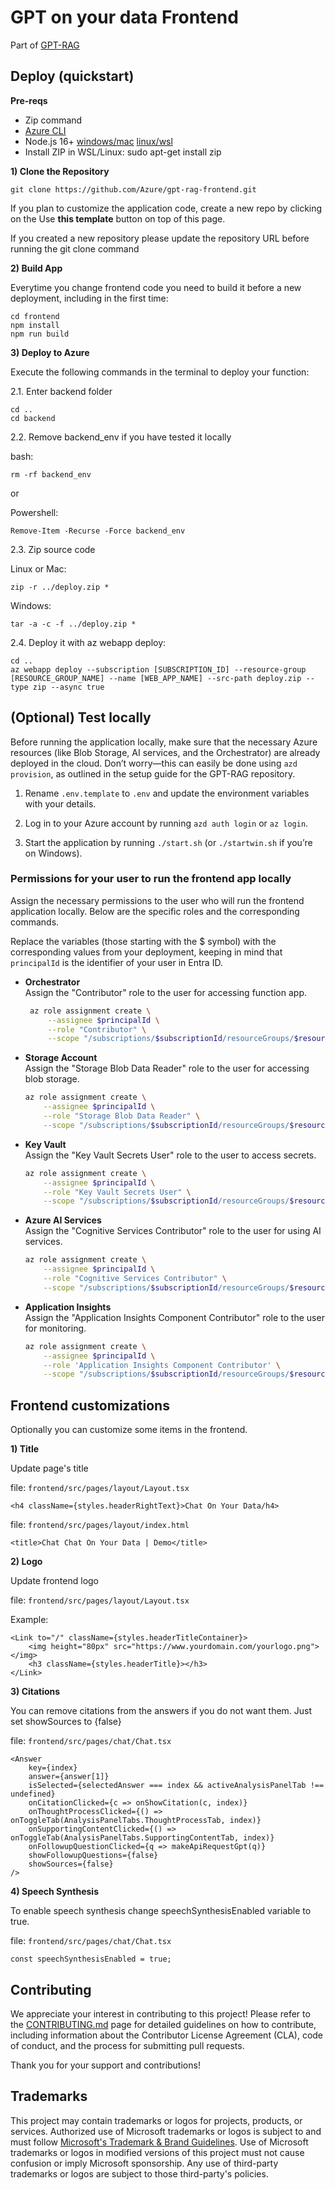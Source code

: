 # GPT on your data Frontend

Part of [GPT-RAG](https://github.com/Azure/gpt-rag)

## Deploy (quickstart)

**Pre-reqs**

- Zip command
- [Azure CLI](https://learn.microsoft.com/en-us/cli/azure/install-azure-cli)
- Node.js 16+ [windows/mac](https://nodejs.dev/en/download/)  [linux/wsl](https://nodejs.dev/en/download/package-manager/)
- Install ZIP in WSL/Linux: sudo apt-get install zip

**1) Clone the Repository**

```
git clone https://github.com/Azure/gpt-rag-frontend.git
```

If you plan to customize the application code, create a new repo by clicking on the Use **this template** button on top of this page.

If you created a new repository please update the repository URL before running the git clone command

**2) Build App**

Everytime you change frontend code you need to build it before a new deployment, including in the first time:

```
cd frontend
npm install
npm run build
```

**3) Deploy to Azure** 

Execute the following commands in the terminal to deploy your function:

2.1. Enter backend folder
 
```
cd ..
cd backend
```

2.2. Remove backend_env if you have tested it locally

bash:
```
rm -rf backend_env  
```

or 

Powershell:
```
Remove-Item -Recurse -Force backend_env
```

2.3. Zip source code

Linux or Mac:
```
zip -r ../deploy.zip *
```

Windows:
```
tar -a -c -f ../deploy.zip *
```

2.4. Deploy it with az webapp deploy:

```
cd ..
az webapp deploy --subscription [SUBSCRIPTION_ID] --resource-group [RESOURCE_GROUP_NAME] --name [WEB_APP_NAME] --src-path deploy.zip --type zip --async true
```

## **(Optional) Test locally**  

Before running the application locally, make sure that the necessary Azure resources (like Blob Storage, AI services, and the Orchestrator) are already deployed in the cloud. Don’t worry—this can easily be done using `azd provision`, as outlined in the setup guide for the GPT-RAG repository.

1) Rename `.env.template` to `.env` and update the environment variables with your details.

2) Log in to your Azure account by running `azd auth login` or `az login`.

3) Start the application by running `./start.sh` (or `./startwin.sh` if you’re on Windows).

### Permissions for your user to run the frontend app locally

Assign the necessary permissions to the user who will run the frontend application locally. Below are the specific roles and the corresponding commands.

Replace the variables (those starting with the $ symbol) with the corresponding values from your deployment, keeping in mind that `principalId` is the identifier of your user in Entra ID.

- **Orchestrator**  
   Assign the "Contributor" role to the user for accessing function app.
   ```bash
    az role assignment create \
        --assignee $principalId \
        --role "Contributor" \
        --scope "/subscriptions/$subscriptionId/resourceGroups/$resourceGroupName/providers/Microsoft.Web/sites/$functionAppName"
   ```

- **Storage Account**  
   Assign the "Storage Blob Data Reader" role to the user for accessing blob storage.
   ```bash
   az role assignment create \
       --assignee $principalId \
       --role "Storage Blob Data Reader" \
       --scope "/subscriptions/$subscriptionId/resourceGroups/$resourceGroupName/providers/Microsoft.Storage/storageAccounts/$storageAccountName"
   ```

- **Key Vault**  
   Assign the "Key Vault Secrets User" role to the user to access secrets.
   ```bash
   az role assignment create \
       --assignee $principalId \
       --role "Key Vault Secrets User" \
       --scope "/subscriptions/$subscriptionId/resourceGroups/$resourceGroupName/providers/Microsoft.KeyVault/vaults/$keyVaultName"
   ```

- **Azure AI Services**  
   Assign the "Cognitive Services Contributor" role to the user for using AI services.
   ```bash
   az role assignment create \
       --assignee $principalId \
       --role "Cognitive Services Contributor" \
       --scope "/subscriptions/$subscriptionId/resourceGroups/$resourceGroupName/providers/Microsoft.CognitiveServices/accounts/$aiServicesAccountName"
   ```

- **Application Insights**  
   Assign the "Application Insights Component Contributor" role to the user for monitoring.
   ```bash
   az role assignment create \
       --assignee $principalId \
       --role 'Application Insights Component Contributor' \
       --scope "/subscriptions/$subscriptionId/resourceGroups/$resourceGroupName/providers/microsoft.insights/components/$appInsightsName"
   ```

## Frontend customizations

Optionally you can customize some items in the frontend.

**1) Title**

Update page's title

file: ```frontend/src/pages/layout/Layout.tsx```

```
<h4 className={styles.headerRightText}>Chat On Your Data/h4>
```

file: ```frontend/src/pages/layout/index.html```

```
<title>Chat Chat On Your Data | Demo</title>
```

**2) Logo**

Update frontend logo

file: ```frontend/src/pages/layout/Layout.tsx```

Example:
```
<Link to="/" className={styles.headerTitleContainer}>
    <img height="80px" src="https://www.yourdomain.com/yourlogo.png"></img>
    <h3 className={styles.headerTitle}></h3>
</Link>
```

**3) Citations**

You can remove citations from the answers if you do not want them. Just set showSources to {false}

file: ```frontend/src/pages/chat/Chat.tsx```

```
<Answer
    key={index}
    answer={answer[1]}
    isSelected={selectedAnswer === index && activeAnalysisPanelTab !== undefined}
    onCitationClicked={c => onShowCitation(c, index)}
    onThoughtProcessClicked={() => onToggleTab(AnalysisPanelTabs.ThoughtProcessTab, index)}
    onSupportingContentClicked={() => onToggleTab(AnalysisPanelTabs.SupportingContentTab, index)}
    onFollowupQuestionClicked={q => makeApiRequestGpt(q)}
    showFollowupQuestions={false}
    showSources={false}                                            
/>
```

**4) Speech Synthesis**

To enable speech synthesis change speechSynthesisEnabled variable to true.

file: ```frontend/src/pages/chat/Chat.tsx```

```
const speechSynthesisEnabled = true;
```

## Contributing

We appreciate your interest in contributing to this project! Please refer to the [CONTRIBUTING.md](https://github.com/Azure/GPT-RAG/blob/main/CONTRIBUTING.md) page for detailed guidelines on how to contribute, including information about the Contributor License Agreement (CLA), code of conduct, and the process for submitting pull requests.

Thank you for your support and contributions!

## Trademarks

This project may contain trademarks or logos for projects, products, or services. Authorized use of Microsoft
trademarks or logos is subject to and must follow
[Microsoft's Trademark & Brand Guidelines](https://www.microsoft.com/en-us/legal/intellectualproperty/trademarks/usage/general).
Use of Microsoft trademarks or logos in modified versions of this project must not cause confusion or imply Microsoft sponsorship.
Any use of third-party trademarks or logos are subject to those third-party's policies.
